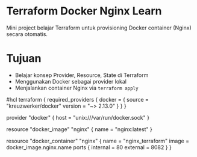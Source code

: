 # Terraform Docker Nginx Learn

Mini project belajar Terraform untuk provisioning Docker container (Nginx) secara otomatis.

# Tujuan
- Belajar konsep Provider, Resource, State di Terraform
- Menggunakan Docker sebagai provider lokal
- Menjalankan container Nginx via `terraform apply`


#hcl
terraform {
  required_providers {
    docker = {
      source  = "kreuzwerker/docker"
      version = "~> 2.13.0"
    }
  }
}

provider "docker" {
  host = "unix:///var/run/docker.sock"
}

resource "docker_image" "nginx" {
  name = "nginx:latest"
}

resource "docker_container" "nginx" {
  name  = "nginx_terraform"
  image = docker_image.nginx.name
  ports {
    internal = 80
    external = 8082
  }
}

